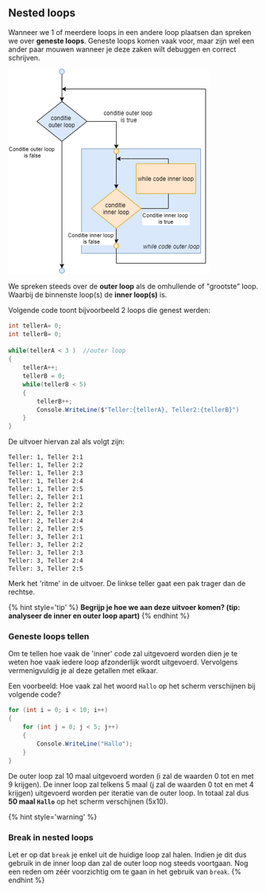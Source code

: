 ## Nested loops

Wanneer we 1 of meerdere loops in een andere loop plaatsen dan spreken we over **geneste loops**. 
Geneste loops komen vaak voor, maar zijn wel een ander paar mouwen wanneer je deze zaken wilt debuggen en correct schrijven.

<!--- {width:50%} --->
![Voorbeeld van geneste loops](../assets/3_loops/nesting.png)

We spreken steeds over de **outer loop** als de omhullende of "grootste" loop. Waarbij de binnenste loop(s) de **inner loop(s)** is. 


Volgende code toont bijvoorbeeld 2 loops die genest werden:

```csharp
int tellerA= 0;
int tellerB= 0;

while(tellerA < 3 )  //outer loop
{
    tellerA++;
    tellerB = 0;
    while(tellerB < 5)
    {
        tellerB++;
        Console.WriteLine($"Teller:{tellerA}, Teller2:{tellerB}")
    }
}
```

De uitvoer hiervan zal als volgt zijn:

```text
Teller: 1, Teller 2:1
Teller: 1, Teller 2:2
Teller: 1, Teller 2:3
Teller: 1, Teller 2:4
Teller: 1, Teller 2:5
Teller: 2, Teller 2:1
Teller: 2, Teller 2:2
Teller: 2, Teller 2:3
Teller: 2, Teller 2:4
Teller: 2, Teller 2:5
Teller: 3, Teller 2:1
Teller: 3, Teller 2:2
Teller: 3, Teller 2:3
Teller: 3, Teller 2:4
Teller: 3, Teller 2:5

```
Merk het 'ritme' in de uitvoer. De linkse teller gaat een pak trager dan de rechtse.

{% hint style='tip' %}
**Begrijp je hoe we aan deze uitvoer komen? (tip: analyseer de inner en outer loop apart)**
{% endhint %}

### Geneste loops tellen
Om te tellen hoe vaak de 'inner' code zal uitgevoerd worden dien je te weten hoe vaak iedere loop afzonderlijk wordt uitgevoerd. Vervolgens vermenigvuldig je al deze getallen met elkaar.

Een voorbeeld: Hoe vaak zal het woord ``Hallo`` op het scherm verschijnen bij volgende code?
```csharp
for (int i = 0; i < 10; i++)
{
    for (int j = 0; j < 5; j++)
    {
        Console.WriteLine("Hallo");
    }
}

```
De outer loop zal 10 maal uitgevoerd worden (i zal de waarden 0 tot en met 9 krijgen). De inner loop zal telkens 5 maal (j zal de waarden 0 tot en met 4 krijgen) uitgevoerd worden per iteratie van de outer loop. In totaal zal dus **50 maal ``Hallo``** op het scherm verschijnen (5x10).

{% hint style='warning' %}
### Break in nested loops

Let er op dat ``break`` je enkel uit de huidige loop zal halen. Indien je dit dus gebruik in de inner loop dan zal de outer loop nog steeds voortgaan. Nog een reden om zéér voorzichtig om te gaan in het gebruik van ``break``.
{% endhint %}


